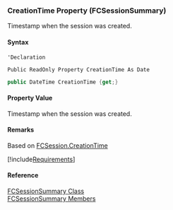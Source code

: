 ﻿### CreationTime Property (FCSessionSummary)

Timestamp when the session was created.

#### Syntax

```vbnet
'Declaration

Public ReadOnly Property CreationTime As Date
```

```csharp
public DateTime CreationTime {get;}
```

#### Property Value

Timestamp when the session was created.

#### Remarks

Based on [FCSession.CreationTime](fcSDK~FChoice.Foundation.FCSession~CreationTime.md)

[!include[Requirements](../partials/requirements.md)]

#### Reference

[FCSessionSummary Class](fcSDK~FChoice.Foundation.FCSessionSummary.md)  
[FCSessionSummary Members](fcSDK~FChoice.Foundation.FCSessionSummary_members.md)